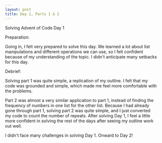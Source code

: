 ```yaml
---
layout: post
title: Day 1, Parts 1 & 2
---
```


Solving Advent of Code Day 1

Preparation:

Going in, I felt very prepared to solve this day. We learned a lot about list manipulations and different operations we can use, so I felt confident because of my understanding of the topic. I didn't anticipate many setbacks for this day.

Debrief:

Solving part 1 was quite simple, a replication of my outline. I felt that my code was grounded and simple, which made me feel more comfortable with the problems.

Part 2 was almost a very similar application to part 1, instead of finding the frequency of numbers in one list for the other list. Because I had already gone through part 1, solving part 2 was quite simple, and I just converted my code to count the number of repeats. After solving Day 1, I feel a little more confident in solving the rest of the days after seeing my outline work out well.

I didn't face many challenges in solving Day 1. Onward to Day 2!
